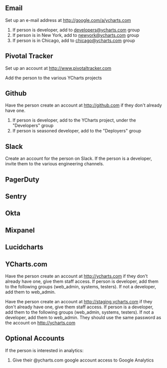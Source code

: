 ## Email
Set up an e-mail address at http://google.com/a/ycharts.com

1. If person is developer, add to developers@ycharts.com group
2. If person is in New York, add to newyork@ycharts.com group
3. If person is in Chicago, add to chicago@ycharts.com group

## Pivotal Tracker
Set up an account at http://www.pivotaltracker.com

Add the person to the various YCharts projects

## Github
Have the person create an account at http://github.com if they don't already have one.

1. If person is developer, add to the YCharts project, under the "Developers" group
2. If person is seasoned developer, add to the "Deployers" group

## Slack
Create an account for the person on Slack.
If the person is a developer, invite them to the various engineering channels.

## PagerDuty

## Sentry

## Okta

## Mixpanel

## Lucidcharts

## YCharts.com
Have the person create an account at http://ycharts.com if they don't already have one, give them staff access. If person is developer, add them to the following groups (web_admin, systems, testers). If not a developer, add them to web_admin.

Have the person create an account at http://staging.ycharts.com if they don't already have one, give them staff access. If person is a developer, add them to the following groups (web_admin, systems, testers). If not a developer, add them to web_admin.
They should use the same password as the account on http://ycharts.com


## Optional Accounts

If the person is interested in analytics:

1. Give their @ycharts.com google account access to Google Analytics
